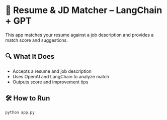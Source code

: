 # 📌 Resume & JD Matcher – LangChain + GPT

This app matches your resume against a job description and provides a match score and suggestions.

## 🔍 What It Does
- Accepts a resume and job description
- Uses OpenAI and LangChain to analyze match
- Outputs score and improvement tips

## 🛠️ How to Run
```bash
python app.py